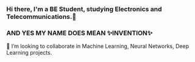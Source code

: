 ### Hi there, I'm a BE Student, studying Electronics and Telecommunications.👋
### AND YES MY NAME DOES MEAN ✨INVENTION✨

👯 I’m looking to collaborate in Machine Learning, Neural Networks, Deep Learning projects.

<!--
**avishkar7/avishkar7** is a ✨ _special_ ✨ repository because its `README.md` (this file) appears on your GitHub profile.

Here are some ideas to get you started:

- 🔭 I’m currently working on ...
- 🌱 I’m currently learning ...
- 👯 I’m looking to collaborate on ...
- 🤔 I’m looking for help with ...
- 💬 Ask me about ...
- 📫 How to reach me: ...
- 😄 Pronouns: ...
- ⚡ Fun fact: ...
-->
